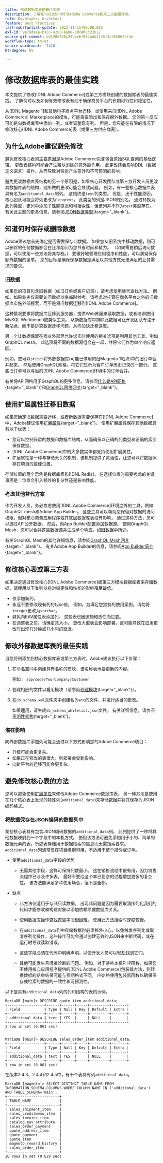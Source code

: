 ```yaml
---
title: 修改数据库表的最佳实践
description: 了解如何以及何时修改Adobe Commerce和第三方数据库表。
role: Developer, Architect
feature: Best Practices
last-substantial-update: 2022-11-15T00:00:00Z
exl-id: 9e7adaaa-b165-4293-aa98-5dc4b8c23022
source-git-commit: ddf988826c29b4ebf054a4d4fb5f4c285662ef4e
workflow-type: tm+mt
source-wordcount: '1420'
ht-degree: 0%

---
```


# 修改数据库表的最佳实践

本文提供了修改[!DNL Adobe Commerce]或第三方模块创建的数据库表的最佳实践。 了解何时以及如何有效修改表有助于确保商务平台的长期可行性和稳定性。

从[!DNL Magento 1]和其他电子商务平台迁移，或使用来自[!DNL Adobe Commerce] Marketplace的模块，可能需要添加和保存额外数据。 您的第一反应可能是向数据库表中添加一列，或者调整现有列。 但是，您只能在有限的情况下修改核心[!DNL Adobe Commerce]表（或第三方供应商表）。

## 为什么Adobe建议避免修改

避免修改核心表的主要原因是Adobe Commerce包含包含原始SQL查询的基础逻辑。 更改表结构可能会产生难以消除的意外副作用。 此更改还会影响DDL（数据定义语言）操作，从而导致对性能产生意外和不可预测的影响。

避免更改数据库表结构的另一个原因是，如果核心开发团队或第三方开发人员更改其数据库表的结构，则所做的更改可能会导致问题。 例如，有一些核心数据库表具有名为`additional_data`的列。 这始终是`text`列类型。 但是，出于性能原因，核心团队可能会将列更改为`longtext`。 此类型的列是JSON的别名。 通过转换为此列类型，该列中添加了性能提高和可搜索性，但该列并不作为`text`类型存在。 有关此主题的更多信息，请参阅[JSON数据类型](https://mariadb.com/kb/en/json-data-type/){target="_blank"}。

## 知道何时保存或删除数据

Adobe建议您首先确定是否需要保存此数据。 如果您从旧系统中移动数据，则可以删除的任何数据都会在迁移期间为您节省时间和精力。 （如果需要稍后访问数据，可以使用一些方法将其存档。） 要很好地管理应用程序和性能，可以质疑保存额外数据的请求。 您的目标是确保保存数据是满足以其他方式无法满足的业务需求的要求。

### 旧数据

如果您的项目包含旧数据（如旧订单或客户记录），请考虑使用替代查找方法。 例如，如果业务仅需要访问数据以供临时参考，请考虑对托管在商务平台之外的旧数据库实施外部搜索，而不是将旧数据迁移到[!DNL Adobe Commerce]。

这种情况要求将数据库迁移到服务器，提供Web界面来读取数据，或者培训使用MySQL Workbench或类似工具。 从新数据库中排除此数据可让开发团队专注于新站点，而不是排查数据迁移问题，从而加快迁移速度。

另一个让数据保留在商业外部但允许您实时使用的相关选项是利用其他工具，例如GraphQL mesh。 此选项将不同的数据源组合在一起，并将它们作为单个响应返回。

例如，您可以`stitch`将外部数据库(可能已停用的旧Magento 1站点)中的旧订单合并起来。 然后使用GraphQL网格，将它们显示为客户订单历史记录的一部分。 这些旧订单可以与当前[!DNL Adobe Commerce]环境中的订单合并。

有关将API网格用于GraphQL的更多信息，请参阅[什么是API网格](https://developer.adobe.com/graphql-mesh-gateway/gateway/overview/){target="_blank"})和[GraphQL网格网关](https://developer.adobe.com/graphql-mesh-gateway/){target="_blank"}。

## 使用扩展属性迁移旧数据

如果您确定旧数据需要迁移，或者新数据需要保存在[!DNL Adobe Commerce]中，Adobe建议使用[扩展属性](https://developer.adobe.com/commerce/php/development/components/add-attributes/){target="_blank"}。 使用扩展属性保存其他数据具有以下优势：

- 您可以控制保留的数据和数据库结构，从而确保以正确的列类型和正确的索引保存数据。
- [!DNL Adobe Commerce]中的大多数实体都支持使用扩展属性。
- 扩展属性是一种与存储无关的机制，该机制提供了灵活性，让您可以将数据保存在项目的最佳位置。

存储位置的两个示例是数据库表和[!DNL Redis]。 在选择位置时需要考虑的关键事项是：位置会引入额外的复杂性还是影响性能。

### 考虑其他替代方案

作为开发人员，务必考虑使用[!DNL Adobe Commerce]环境之外的工具，例如GraphQL mesh和Adobe App Builder。 这些工具可以帮助您保留对数据的访问权限，但对核心商务应用程序或其底层数据库表没有影响。 通过这种方法，您可以通过API公开数据。 然后，向App Builder配置添加数据源。 使用GraphQL Mesh，您可以合并这些数据源并生成单个响应，如[旧数据](#legacy-data)中所述。

有关GraphQL Mesh的其他详细信息，请参阅[GraphQL Mesh网关](https://developer.adobe.com/graphql-mesh-gateway/){target="_blank"}。 有关Adobe App Builder的信息，请参阅[App Builder简介](https://experienceleague.adobe.com/docs/adobe-developers-live-events/events/2021/oct2021/introduction-app-builder.html?lang=zh-Hans){target="_blank"}。

## 修改核心表或第三方表

如果决定通过修改核心[!DNL Adobe Commerce]或第三方模块数据库表来存储数据，请使用以下准则以将对稳定性和性能的影响降至最低。

- 仅添加新列。
- 永远不要修改现有列的&#x200B;_type_&#x200B;值。 例如，为满足您独特的使用案例，请勿将`integer`更改为`varchar`。
- 避免向EAV属性表添加列。 这些表已因逻辑和责任而过载。
- 在调整表之前，请确定其大小。 更改大型表会影响部署，这可能导致在应用更改时出现几分钟或几小时的延迟。

## 修改外部数据库表的最佳实践

当您将列添加到核心数据库表或第三方表时，Adobe建议执行以下步骤：

1. 在命名空间中创建具有名称的模块，该名称表示要更新的内容。

   例如： `app/code/YourCompany/Customer`

1. 创建相应的文件以启用模块（请参阅[创建模块](https://experienceleague.adobe.com/docs/commerce-learn/tutorials/backend-development/create-module.html?lang=zh-Hans){target="_blank"}）。

1. 在`db_schema.xml`文件夹中创建名为`etc`的文件，并进行适当的更改。

   如果适用，请生成`db_schema_whitelist.json`文件。 有关详细信息，请参阅[声明性架构](https://developer.adobe.com/commerce/php/development/components/declarative-schema/configuration/){target="_blank"}。

### 潜在影响

向外部数据库添加列可能会通过以下方式影响您的Adobe Commerce项目：

- 升级可能会更复杂。
- 如果正在修改的表很大，则部署会受到影响。
- 向新平台的迁移可能会更复杂。

## 避免修改核心表的方法

您可以避免使用[扩展属性](#migrate-legacy-data-with-extension-attributes)来修改Adobe Commerce数据库表。 另一种方法是使用在几个核心表上发现的特殊列(`additional_data`)来存储数据并将其保存为JSON编码格式。

### 将数据保存在JSON编码的数据列中

某些核心表具有包含JSON编码数据的`additional_data`列。 此列提供了一种将其他数据映射到一个字段中的本机方式。 使用该方法可避免添加用于小的、简单的数据元素的表，所述表存储用于数据检索的信息而无需搜索要求。 `additional_data`列通常仅在项目级别可用，不适用于整个报价或订单。

- 使用`additional_data`字段的优势

   - 无需其他字段，这样可保持列数最小。 这在销售流程中很有用，因为销售流程中已涉及许多表。 最好不要给这个本已复杂的过程增加更多的复杂性。 该方法能满足多种使用场合，但不是全部。

- 缺点

   - 此方法仅适用于存储只读数据。 出现此问题是因为需要取消序列化我们的代码才能修改和构建对象以添加依赖项或数据库关系。

   - 使用数据库操作查找这些字段很困难。 使用此方法搜索时速度较慢。

   - 在`additional_data`列中存储数据时必须格外小心，以免触发序列化或取消序列化操作，这些操作可能会通过创建无效的JSON来中断代码，或在运行时导致读取错误。

   - 这些字段必须在代码中明确声明，以便开发人员可以轻松找到它们。

   - 其他可能发生且很难诊断的问题。 例如，对于某些本机PHP函数，如果您不使用核心应用程序提供的[!DNL Adobe Commerce]包装器方法，则转换数据的结束结果可能与预期格式不同。 应始终使用包装器函数以确保保存或检索的数据的一致性和可预测性。

以下是具有`additional_data`列的列和结构的表的示例。

```mysql
MariaDB [main]> DESCRIBE quote_item additional_data;
+-----------------+------+------+-----+---------+-------+
| Field           | Type | Null | Key | Default | Extra |
+-----------------+------+------+-----+---------+-------+
| additional_data | text | YES  |     | NULL    |       |
+-----------------+------+------+-----+---------+-------+
1 row in set (0.001 sec)


MariaDB [main]> DESCRIBE sales_order_item additional_data;
+-----------------+------+------+-----+---------+-------+
| Field           | Type | Null | Key | Default | Extra |
+-----------------+------+------+-----+---------+-------+
| additional_data | text | YES  |     | NULL    |       |
+-----------------+------+------+-----+---------+-------+
1 row in set (0.001 sec)
```

在版本2.4.3、2.4.4和2.4.5中，有十个表具有列`additional_data`。

```mysql
MariaDB [magento]> SELECT DISTINCT TABLE_NAME FROM INFORMATION_SCHEMA.COLUMNS WHERE COLUMN_NAME IN ('additional_data') AND TABLE_SCHEMA='main';
+------------------------+
| TABLE_NAME             |
+------------------------+
| sales_shipment_item    |
| sales_creditmemo_item  |
| sales_invoice_item     |
| catalog_eav_attribute  |
| sales_order_payment    |
| quote_address_item     |
| quote_payment          |
| quote_item             |
| magento_reward_history |
| sales_order_item       |
+------------------------+
10 rows in set (0.020 sec)
```
